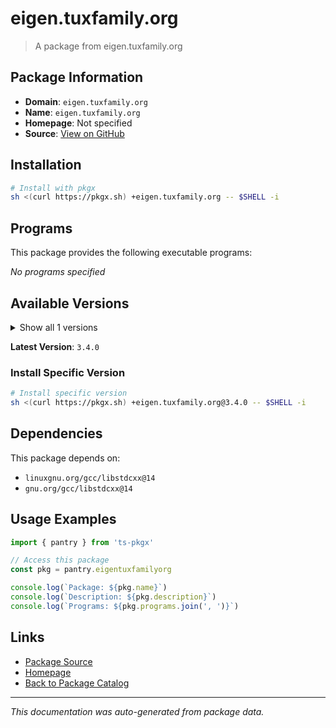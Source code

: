 # eigen.tuxfamily.org

> A package from eigen.tuxfamily.org

## Package Information

- **Domain**: `eigen.tuxfamily.org`
- **Name**: `eigen.tuxfamily.org`
- **Homepage**: Not specified
- **Source**: [View on GitHub](https://github.com/pkgxdev/pantry/tree/main/projects/eigen.tuxfamily.org/package.yml)

## Installation

```bash
# Install with pkgx
sh <(curl https://pkgx.sh) +eigen.tuxfamily.org -- $SHELL -i
```

## Programs

This package provides the following executable programs:

*No programs specified*

## Available Versions

<details>
<summary>Show all 1 versions</summary>

- `3.4.0`

</details>

**Latest Version**: `3.4.0`

### Install Specific Version

```bash
# Install specific version
sh <(curl https://pkgx.sh) +eigen.tuxfamily.org@3.4.0 -- $SHELL -i
```

## Dependencies

This package depends on:

- `linuxgnu.org/gcc/libstdcxx@14`
- `gnu.org/gcc/libstdcxx@14`

## Usage Examples

```typescript
import { pantry } from 'ts-pkgx'

// Access this package
const pkg = pantry.eigentuxfamilyorg

console.log(`Package: ${pkg.name}`)
console.log(`Description: ${pkg.description}`)
console.log(`Programs: ${pkg.programs.join(', ')}`)
```

## Links

- [Package Source](https://github.com/pkgxdev/pantry/tree/main/projects/eigen.tuxfamily.org/package.yml)
- [Homepage](#)
- [Back to Package Catalog](../package-catalog.md)

---

*This documentation was auto-generated from package data.*

